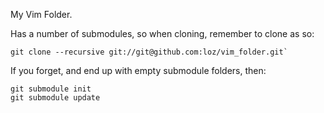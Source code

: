 My Vim Folder.

Has a number of submodules, so when cloning, remember to clone as so:

    git clone --recursive git://git@github.com:loz/vim_folder.git`

If you forget, and end up with empty submodule folders, then:

    git submodule init
    git submodule update

